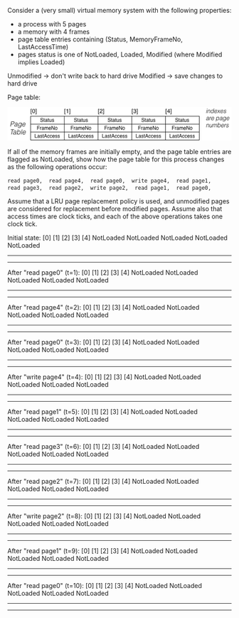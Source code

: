 Consider a (very small) virtual memory system with the following properties:
- a process with 5 pages
- a memory with 4 frames
- page table entries containing (Status, MemoryFrameNo, LastAccessTime)
- pages status is one of NotLoaded, Loaded, Modified (where Modified implies Loaded)

Unmodified -> don't write back to hard drive
Modified -> save changes to hard drive

Page table:

![q9](q9.png)


If all of the memory frames are initially empty, and the page table entries are flagged as NotLoaded, show how the page table for this process changes as the following operations occur:

```
read page0,  read page4,  read page0,  write page4,  read page1,
read page3,  read page2,  write page2,  read page1,  read page0,
```

Assume that a LRU page replacement policy is used, and unmodified pages are considered for replacement before modified pages. Assume also that access times are clock ticks, and each of the above operations takes one clock tick.

Initial state:
[0]        [1]        [2]        [3]        [4]
NotLoaded  NotLoaded  NotLoaded  NotLoaded  NotLoaded
-          -          -          -          -
-          -          -          -          -

After "read page0" (t=1):
[0]        [1]        [2]        [3]        [4]
NotLoaded  NotLoaded  NotLoaded  NotLoaded  NotLoaded
-          -          -          -          -
-          -          -          -          -

After "read page4" (t=2):
[0]        [1]        [2]        [3]        [4]
NotLoaded  NotLoaded  NotLoaded  NotLoaded  NotLoaded
-          -          -          -          -
-          -          -          -          -

After "read page0" (t=3):
[0]        [1]        [2]        [3]        [4]
NotLoaded  NotLoaded  NotLoaded  NotLoaded  NotLoaded
-          -          -          -          -
-          -          -          -          -

After "write page4" (t=4):
[0]        [1]        [2]        [3]        [4]
NotLoaded  NotLoaded  NotLoaded  NotLoaded  NotLoaded
-          -          -          -          -
-          -          -          -          -

After "read page1" (t=5):
[0]        [1]        [2]        [3]        [4]
NotLoaded  NotLoaded  NotLoaded  NotLoaded  NotLoaded
-          -          -          -          -
-          -          -          -          -

After "read page3" (t=6):
[0]        [1]        [2]        [3]        [4]
NotLoaded  NotLoaded  NotLoaded  NotLoaded  NotLoaded
-          -          -          -          -
-          -          -          -          -

After "read page2" (t=7):
[0]        [1]        [2]        [3]        [4]
NotLoaded  NotLoaded  NotLoaded  NotLoaded  NotLoaded
-          -          -          -          -
-          -          -          -          -

After "write page2" (t=8):
[0]        [1]        [2]        [3]        [4]
NotLoaded  NotLoaded  NotLoaded  NotLoaded  NotLoaded
-          -          -          -          -
-          -          -          -          -

After "read page1" (t=9):
[0]        [1]        [2]        [3]        [4]
NotLoaded  NotLoaded  NotLoaded  NotLoaded  NotLoaded
-          -          -          -          -
-          -          -          -          -

After "read page0" (t=10):
[0]        [1]        [2]        [3]        [4]
NotLoaded  NotLoaded  NotLoaded  NotLoaded  NotLoaded
-          -          -          -          -
-          -          -          -          -
